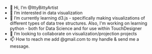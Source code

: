 - 👋 Hi, I’m @IttyBittyArtist
- 👀 I’m interested in data visualization
- 🌱 I’m currently learning d3.js - specifically making visualizations of different types of data tree structures. 
     Also, I'm working on learning python - both for Data Science and for use within TouchDesigner
- 💞️ I’m looking to collaborate on visualization/projection projects
- 📫 How to reach me add @gmail.com to my handle & send me a message. 


<!---
IttyBittyArtist/IttyBittyArtist is a ✨ special ✨ repository because its `README.md` (this file) appears on your GitHub profile.
You can click the Preview link to take a look at your changes.
--->
